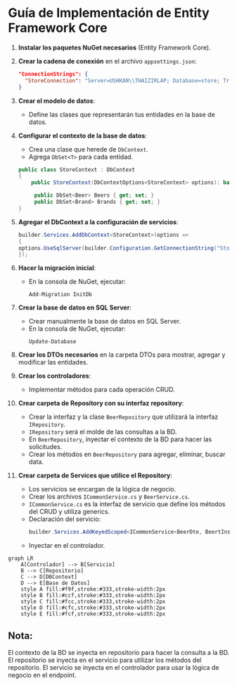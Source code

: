 # Guía de Implementación de Entity Framework Core

1. **Instalar los paquetes NuGet necesarios** (Entity Framework Core).

2. **Crear la cadena de conexión** en el archivo `appsettings.json`:
   ```json
   "ConnectionStrings": {
     "StoreConnection": "Server=USHKAN\\THAIZIRLAP; Database=store; Trusted_Connection=True; Trust Server Certificate=True"
   }
   ```

3. **Crear el modelo de datos**:
   - Define las clases que representarán tus entidades en la base de datos.

4. **Configurar el contexto de la base de datos**:
   - Crea una clase que herede de `DbContext`.
   - Agrega `DbSet<T>` para cada entidad.
   ```csharp
   public class StoreContext : DbContext
   {
       public StoreContext(DbContextOptions<StoreContext> options): base(options) { }
   
        public DbSet<Beer> Beers { get; set; }
        public DbSet<Brand> Brands { get; set; }
   }
   ```

5. **Agregar el DbContext a la configuración de servicios**:
   ```csharp
   builder.Services.AddDbContext<StoreContext>(options =>
   {
   options.UseSqlServer(builder.Configuration.GetConnectionString("StoreConnection"));
   });
   ```

6. **Hacer la migración inicial**:
   - En la consola de NuGet, ejecutar:
     ```
     Add-Migration InitDb
     ```

7. **Crear la base de datos en SQL Server**:
   - Crear manualmente la base de datos en SQL Server.
   - En la consola de NuGet, ejecutar:
     ```
     Update-Database
     ```

8. **Crear los DTOs necesarios** en la carpeta DTOs para mostrar, agregar y modificar las entidades.

9. **Crear los controladores**:
   - Implementar métodos para cada operación CRUD.

10. **Crear carpeta de Repository con su interfaz repository**:
    - Crear la interfaz y la clase `BeerRepository` que utilizará la interfaz `IRepository`.
    - `IRepository` será el molde de las consultas a la BD.
    - En `BeerRepository`, inyectar el contexto de la BD para hacer las solicitudes.
    - Crear los métodos en `BeerRepository` para agregar, eliminar, buscar data.

11. **Crear carpeta de Services que utilice el Repository**:
    - Los servicios se encargan de la lógica de negocio.
    - Crear los archivos `ICommonService.cs` y `BeerService.cs`.
    - `ICommonService.cs` es la interfaz de servicio que define los métodos del CRUD y utiliza generics.
    - Declaración del servicio:
      ```csharp
      builder.Services.AddKeyedScoped<ICommonService<BeerDto, BeertInsertDto, BeerUpdateDto>, BeerService>("beerService");
      ```
    - Inyectar en el controlador.

```mermaid
graph LR
    A[Controlador] --> B[Servicio]
    B --> C[Repositorio]
    C --> D[DBContext]
    D --> E[Base de Datos]
    style A fill:#f9f,stroke:#333,stroke-width:2px
    style B fill:#ccf,stroke:#333,stroke-width:2px
    style C fill:#fcc,stroke:#333,stroke-width:2px
    style D fill:#cfc,stroke:#333,stroke-width:2px
    style E fill:#fcf,stroke:#333,stroke-width:2px
 ```

## Nota:
El contexto de la BD se inyecta en repositorio para hacer la consulta a la BD.
El repositorio se inyecta en el servicio para utilizar los métodos del repositorio.
El servicio se inyecta en el controlador para usar la lógica de negocio en el endpoint.
